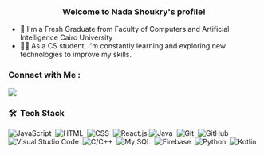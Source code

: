

<h3 align="center">
  Welcome to Nada Shoukry's profile!
 
</h3>



- 🏢 I'm a Fresh Graduate from Faculty of Computers and Artificial Intelligence Cairo University
- 👨‍💻 As a CS student, I'm constantly learning and exploring new technologies to improve my skills.


### Connect with Me :

<a href="https://www.linkedin.com/in/nada-shoukry-420309223/" target="_blank"><img src="https://img.shields.io/badge/-Nada%10Shoukry-0077B5?style=for-the-badge&logo=Linkedin&logoColor=white"/></a>




### 🛠 &nbsp;Tech Stack
![JavaScript](https://img.shields.io/badge/-JavaScript-05122A?style=flat&logo=javascript)&nbsp;
![HTML](https://img.shields.io/badge/-HTML-05122A?style=flat&logo=HTML5)&nbsp;
![CSS](https://img.shields.io/badge/-CSS-05122A?style=flat&logo=CSS3&logoColor=1572B6)&nbsp;
![React.js](https://img.shields.io/badge/-React-05122A?style=flat&logo=react)
![Java](https://img.shields.io/badge/-Java-05122A?style=flat&logo=Java&logoColor=339933)&nbsp;
![Git](https://img.shields.io/badge/-Git-05122A?style=flat&logo=git)&nbsp;
![GitHub](https://img.shields.io/badge/-GitHub-05122A?style=flat&logo=github)&nbsp;
![Visual Studio Code](https://img.shields.io/badge/-Visual%20Studio%20Code-05122A?style=flat&logo=visual-studio-code&logoColor=007ACC)&nbsp;
![C/C++](https://img.shields.io/badge/-c/c++-05122A?style=flat&logo=c/c++)&nbsp;
![My SQL](https://img.shields.io/badge/-MySQL-05122A?style=flat&logo=MySQL)&nbsp;
![Firebase](https://img.shields.io/badge/-Firebase-05122A?style=flat&logo=Firebase)&nbsp;
![Python](https://img.shields.io/badge/-Python%20-05122A?style=flat&logo=python)&nbsp;
![Kotlin](https://img.shields.io/badge/-Kotlin-05122A?style=flat&logo=Kotlin)&nbsp;





